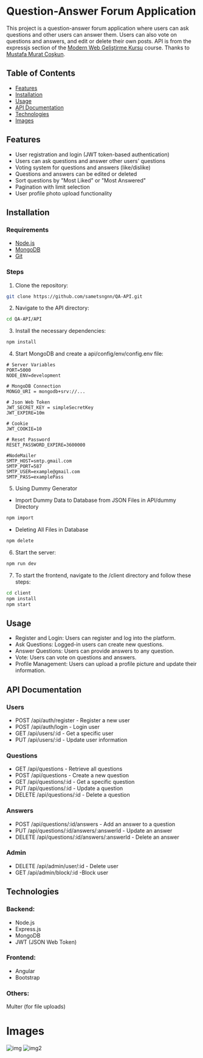 # Question-Answer Forum Application

This project is a question-answer forum application where users can ask questions and other users can answer them. Users can also vote on questions and answers, and edit or delete their own posts. API is from the expressjs section of the [Modern Web Geliştirme Kursu](https://www.udemy.com/course/komple-sifirdan-web-gelistirme-kursu/) course. Thanks to [Mustafa Murat Coşkun](https://git.hub.com/mustafamuratcoskun).

## Table of Contents

- [Features](#features)
- [Installation](#installation)
- [Usage](#usage)
- [API Documentation](#api-documentation)
- [Technologies](#technologies)
- [Images](#images)

## Features

- User registration and login (JWT token-based authentication)
- Users can ask questions and answer other users' questions
- Voting system for questions and answers (like/dislike)
- Questions and answers can be edited or deleted
- Sort questions by "Most Liked" or "Most Answered"
- Pagination with limit selection
- User profile photo upload functionality

## Installation

### Requirements

- [Node.js](https://nodejs.org/)
- [MongoDB](https://www.mongodb.com/)
- [Git](https://git-scm.com/)

### Steps

1. Clone the repository:

```bash
git clone https://github.com/sametsngnn/QA-API.git
```
2. Navigate to the API directory:

```bash
cd QA-API/API
```
3. Install the necessary dependencies:

```bash
npm install
```

4. Start MongoDB and create a api/config/env/config.env file:

```
# Server Variables
PORT=5000
NODE_ENV=development

# MongoDB Connection
MONGO_URI = mongodb+srv://...

# Json Web Token
JWT_SECRET_KEY = simpleSecretKey
JWT_EXPIRE=10m

# Cookie
JWT_COOKIE=10

# Reset Password
RESET_PASSWORD_EXPIRE=3600000

#NodeMailer
SMTP_HOST=smtp.gmail.com
SMTP_PORT=587
SMTP_USER=example@gmail.com
SMTP_PASS=examplePass
```
5. Using Dummy Generator

- Import Dummy Data to Database from JSON Files in API/dummy Directory
```bash
npm import
```

- Deleting All Files in Database
```bash
npm delete
```
6. Start the server:

```bash
npm run dev
```

7. To start the frontend, navigate to the /client directory and follow these steps:

```bash
cd client
npm install
npm start
```

## Usage
- Register and Login: Users can register and log into the platform.
- Ask Questions: Logged-in users can create new questions.
- Answer Questions: Users can provide answers to any question.
- Vote: Users can vote on questions and answers.
- Profile Management: Users can upload a profile picture and update their information.


## API Documentation
### Users
- POST /api/auth/register - Register a new user
- POST /api/auth/login - Login user
- GET /api/users/:id - Get a specific user
- PUT /api/users/:id - Update user information
### Questions
- GET /api/questions - Retrieve all questions
- POST /api/questions - Create a new question
- GET /api/questions/:id - Get a specific question
- PUT /api/questions/:id - Update a question
- DELETE /api/questions/:id - Delete a question
### Answers
- POST /api/questions/:id/answers - Add an answer to a question
- PUT /api/questions/:id/answers/:answerId - Update an answer
- DELETE /api/questions/:id/answers/:answerId - Delete an answer
### Admin
- DELETE /api/admin/user/:id - Delete user
- GET /api/admin/block/:id -Block user


## Technologies

### Backend:
- Node.js
- Express.js
- MongoDB
- JWT (JSON Web Token)

### Frontend:
- Angular
- Bootstrap

### Others:
Multer (for file uploads)

# Images

![img](https://github.com/user-attachments/assets/a61e6b59-a8fa-4c5c-9e1b-ceb5a1bdaad4)
![img2](https://github.com/user-attachments/assets/edc2b1c6-909c-4812-b656-dd10e836a7c8)

